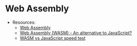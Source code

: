 # Web Assembly

- Resources:
  - [Web Assembly](https://webassembly.org/)
  - [Web Assembly (WASM) - An alternative to JavaScript?](https://www.youtube.com/watch?v=f8X-yoU54lo)
  - [WASM vs JavaScript speed test](https://yalco.notion.site/Web-Assembly-987a7e915d1d4d4097819d5272383683)
